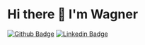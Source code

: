 # Hi there :vulcan_salute: I'm Wagner 


[![Github Badge](https://img.shields.io/badge/-Github-000?style=flat-square&logo=Github&logoColor=white&link=https://github.com/francawg)](https://github.com/francawg)
[![Linkedin Badge](https://img.shields.io/badge/-LinkedIn-blue?style=flat-square&logo=Linkedin&logoColor=white&link=https://www.linkedin.com/in/wagner-franca/)](https://www.linkedin.com/in/wagner-franca/)
